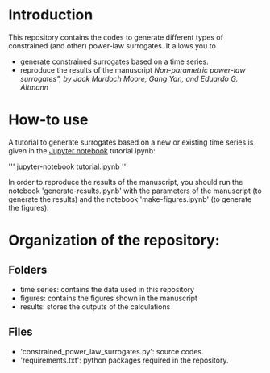 # Introduction
This repository contains the codes to generate different types of constrained (and other) power-law surrogates. It allows you to

- generate constrained surrogates based on a time series.
- reproduce the results of the manuscript *Non-parametric power-law surrogates", by Jack Murdoch Moore, Gang Yan, and Eduardo G. Altmann*


# How-to use


A tutorial to generate surrogates based on a new or existing time series is given in the [Jupyter notebook](https://jupyter.org/) tutorial.ipynb:

'''
jupyter-notebook tutorial.ipynb
'''

In order to reproduce the results of the manuscript, you should run the notebook 'generate-results.ipynb' with the parameters of the manuscript (to generate the results) and the notebook 'make-figures.ipynb' (to generate the figures).


# Organization of the repository:

## Folders

- time series: contains the data used in this repository
- figures: contains the figures shown in the manuscript
- results: stores the outputs of the calculations

## Files

- 'constrained_power_law_surrogates.py': source codes.
- 'requirements.txt': python packages required in the repository.
